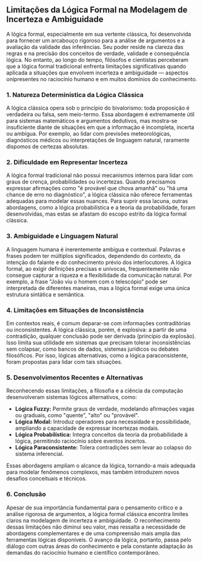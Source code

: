 ## Limitações da Lógica Formal na Modelagem de Incerteza e Ambiguidade

A lógica formal, especialmente em sua vertente clássica, foi desenvolvida para fornecer um arcabouço rigoroso para a análise de argumentos e a avaliação da validade das inferências. Seu poder reside na clareza das regras e na precisão dos conceitos de verdade, validade e consequência lógica. No entanto, ao longo do tempo, filósofos e cientistas perceberam que a lógica formal tradicional enfrenta limitações significativas quando aplicada a situações que envolvem incerteza e ambiguidade — aspectos onipresentes no raciocínio humano e em muitos domínios do conhecimento.

### 1. **Natureza Determinística da Lógica Clássica**

A lógica clássica opera sob o princípio do bivalorismo: toda proposição é verdadeira ou falsa, sem meio-termo. Essa abordagem é extremamente útil para sistemas matemáticos e argumentos dedutivos, mas mostra-se insuficiente diante de situações em que a informação é incompleta, incerta ou ambígua. Por exemplo, ao lidar com previsões meteorológicas, diagnósticos médicos ou interpretações de linguagem natural, raramente dispomos de certezas absolutas.

### 2. **Dificuldade em Representar Incerteza**

A lógica formal tradicional não possui mecanismos internos para lidar com graus de crença, probabilidades ou incertezas. Quando precisamos expressar afirmações como "é provável que chova amanhã" ou "há uma chance de erro no diagnóstico", a lógica clássica não oferece ferramentas adequadas para modelar essas nuances. Para suprir essa lacuna, outras abordagens, como a lógica probabilística e a teoria da probabilidade, foram desenvolvidas, mas estas se afastam do escopo estrito da lógica formal clássica.

### 3. **Ambiguidade e Linguagem Natural**

A linguagem humana é inerentemente ambígua e contextual. Palavras e frases podem ter múltiplos significados, dependendo do contexto, da intenção do falante e do conhecimento prévio dos interlocutores. A lógica formal, ao exigir definições precisas e unívocas, frequentemente não consegue capturar a riqueza e a flexibilidade da comunicação natural. Por exemplo, a frase "João viu o homem com o telescópio" pode ser interpretada de diferentes maneiras, mas a lógica formal exige uma única estrutura sintática e semântica.

### 4. **Limitações em Situações de Inconsistência**

Em contextos reais, é comum deparar-se com informações contraditórias ou inconsistentes. A lógica clássica, porém, é explosiva: a partir de uma contradição, qualquer conclusão pode ser derivada (princípio da explosão). Isso limita sua utilidade em sistemas que precisam tolerar inconsistências sem colapsar, como bancos de dados, sistemas jurídicos ou debates filosóficos. Por isso, lógicas alternativas, como a lógica paraconsistente, foram propostas para lidar com tais situações.

### 5. **Desenvolvimentos Recentes e Alternativas**

Reconhecendo essas limitações, a filosofia e a ciência da computação desenvolveram sistemas lógicos alternativos, como:

- **Lógica Fuzzy:** Permite graus de verdade, modelando afirmações vagas ou graduais, como "quente", "alto" ou "provável".
- **Lógica Modal:** Introduz operadores para necessidade e possibilidade, ampliando a capacidade de expressar incertezas modais.
- **Lógica Probabilística:** Integra conceitos da teoria da probabilidade à lógica, permitindo raciocínio sobre eventos incertos.
- **Lógica Paraconsistente:** Tolera contradições sem levar ao colapso do sistema inferencial.

Essas abordagens ampliam o alcance da lógica, tornando-a mais adequada para modelar fenômenos complexos, mas também introduzem novos desafios conceituais e técnicos.

### 6. **Conclusão**

Apesar de sua importância fundamental para o pensamento crítico e a análise rigorosa de argumentos, a lógica formal clássica encontra limites claros na modelagem de incerteza e ambiguidade. O reconhecimento dessas limitações não diminui seu valor, mas ressalta a necessidade de abordagens complementares e de uma compreensão mais ampla das ferramentas lógicas disponíveis. O avanço da lógica, portanto, passa pelo diálogo com outras áreas do conhecimento e pela constante adaptação às demandas do raciocínio humano e científico contemporâneo.